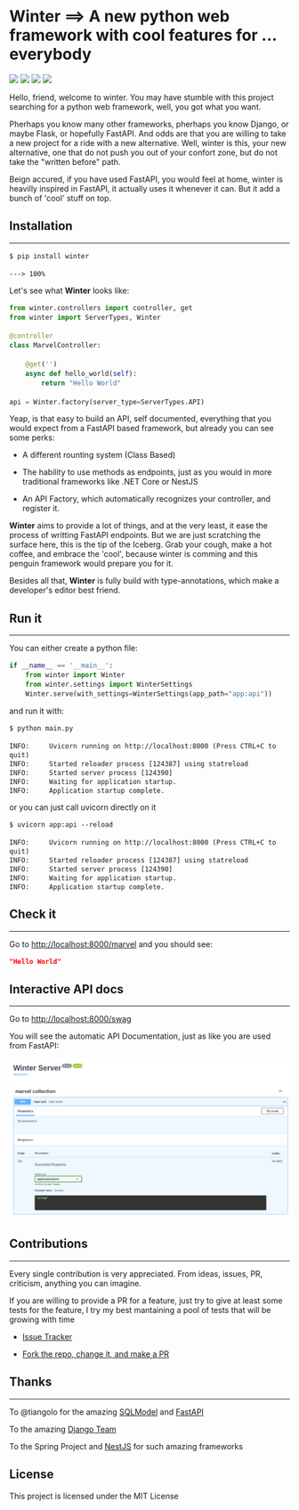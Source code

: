 # Winter ==> A new python web framework with cool features for ... everybody




![](https://img.shields.io/static/v1?label=code&message=python&color=<blue>&style=plastic&logo=github&logoColor=4ec9b0)
![](https://img.shields.io/static/v1?label=web&message=framework&color=<blue>&style=plastic&logo=github&logoColor=4ec9b0)
![](https://img.shields.io/static/v1?label=Tests&message=Passing&color=<blue>&style=plastic&logo=github&logoColor=4ec9b0)
![](https://img.shields.io/static/v1?label=pypi%20package&message=v0.1.0&color=<blue>&style=plastic&logo=github&logoColor=4ec9b0)


Hello, friend, welcome to winter. You may have stumble with this project searching
for a python web framework, well, you got what you want.

Pherhaps you know many other frameworks, pherhaps you know Django, or maybe Flask,
or hopefully FastAPI. And odds are that you are willing to take a new project for a
ride with a new alternative. Well, winter is this, your new alternative, one that
do not push you out of your confort zone, but do not take the "written before" path.

Beign accured, if you have used FastAPI, you would feel at home, winter is heavilly
inspired in FastAPI, it actually uses it whenever it can. But it add a bunch of 
'cool' stuff on top.

## Installation
---------------
<div class="termy">

```console
$ pip install winter

---> 100%
```

</div>

Let's see what **Winter** looks like:

```python title="app.py" linenums="1"
from winter.controllers import controller, get
from winter import ServerTypes, Winter

@controller
class MarvelController:

    @get('')
    async def hello_world(self):
        return "Hello World"

api = Winter.factory(server_type=ServerTypes.API)
```

Yeap, is that easy to build an API, self documented, everything that you would
expect from a FastAPI based framework, but already you can see some perks:

* A different rounting system (Class Based)

* The hability to use methods as endpoints, just as you would in more traditional
frameworks like .NET Core or NestJS

* An API Factory, which automatically recognizes your controller, and register it.

**Winter** aims to provide a lot of things, and at the very least, it ease the process
of writting FastAPI endpoints. But we are just scratching the surface here, this is the tip
of the Iceberg. Grab your cough, make a hot coffee, and embrace the 'cool', because winter is
comming and this penguin framework would prepare you for it.

Besides all that, **Winter** is fully build with type-annotations, which make
a developer's editor best friend.

## Run it
---------
You can either create a python file:

```py linenums="1" title="main.py"
if __name__ == '__main__':
    from winter import Winter
    from winter.settings import WinterSettings
    Winter.serve(with_settings=WinterSettings(app_path="app:api"))
```

and run it with:

```console
$ python main.py

INFO:     Uvicorn running on http://localhost:8000 (Press CTRL+C to quit)
INFO:     Started reloader process [124387] using statreload
INFO:     Started server process [124390]
INFO:     Waiting for application startup.
INFO:     Application startup complete.

```

or you can just call uvicorn directly on it

```console
$ uvicorn app:api --reload

INFO:     Uvicorn running on http://localhost:8000 (Press CTRL+C to quit)
INFO:     Started reloader process [124387] using statreload
INFO:     Started server process [124390]
INFO:     Waiting for application startup.
INFO:     Application startup complete.
```

## Check it
-----------
Go to <a href=http://localhost:8000/marvel class="external-link" target=_blank>http://localhost:8000/marvel</a> and you should see:

```JSON
"Hello World"
```

## Interactive API docs
-----------------------

Go to <a href=http://localhost:8000/swag class="external-link" target=_blank>http://localhost:8000/swag</a>

You will see the automatic API Documentation, just as like you are used from FastAPI:

<img src="img/index.md.swag.png" />

## Contributions
----------------

Every single contribution is very appreciated. From ideas, issues,
PR, criticism, anything you can imagine.

If you are willing to provide a PR for a feature, just try to
give at least some tests for the feature, I try my best
mantaining a pool of tests that will be growing with time

- [Issue Tracker](https://github.com/adriangs1996/winter/issues)

- [Fork the repo, change it, and make a PR](https://github.com/adriangs1996/winter)

## Thanks
--------
To @tiangolo for the amazing [SQLModel](https://github.com/tiangolo/sqlmodel) and [FastAPI](https://github.com/tiangolo/fastapi)

To the amazing [Django Team](https://github.com/django/django)

To the Spring Project and [NestJS](https://nestjs.com/) for such amazing frameworks


License
-------

This project is licensed under the MIT License